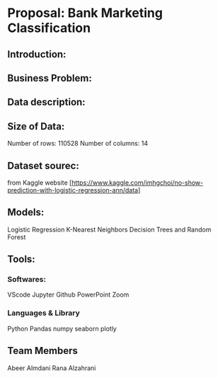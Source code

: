 # Proposal: Bank Marketing Classification

## Introduction:



## Business Problem:



## Data description:


## Size of Data:

Number of rows: 110528
Number of columns: 14

## Dataset sourec:

from Kaggle website [https://www.kaggle.com/imhgchoi/no-show-prediction-with-logistic-regression-ann/data]

## Models:

Logistic Regression
K-Nearest Neighbors
Decision Trees and Random Forest

## Tools:

### Softwares:

VScode
Jupyter
Github
PowerPoint
Zoom

### Languages & Library

Python
Pandas
numpy
seaborn
plotly


## Team Members

Abeer Almdani
Rana Alzahrani
